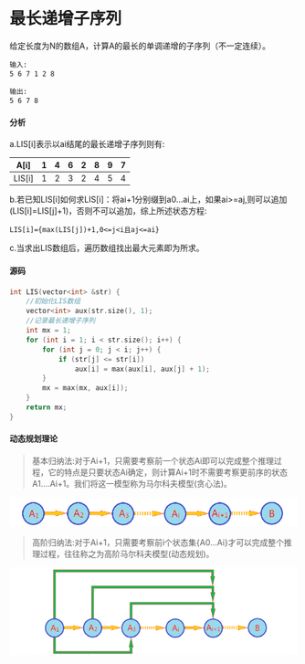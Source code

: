 # 最长递增子序列


给定长度为N的数组A，计算A的最长的单调递增的子序列（不一定连续）。

```
输入:
5 6 7 1 2 8
```

```
输出:
5 6 7 8
```

#### 分析

a.LIS[i]表示以ai结尾的最长递增子序列则有:

A[i]|1|4|6|2|8|9|7
--|--|--|--|--|--|--|--
LIS[i]|1|2|3|2|4|5|4

b.若已知LIS[i]如何求LIS[i]：将ai+1分别缀到a0...ai上，如果ai>=aj,则可以追加(LIS[i]=LIS[j]+1)，否则不可以追加，综上所述状态方程:

```
LIS[i]={max(LIS[j])+1,0<=j<i且aj<=ai}
```
c.当求出LIS数组后，遍历数组找出最大元素即为所求。

#### 源码

```cpp
int LIS(vector<int> &str) {
    //初始化LIS数组
    vector<int> aux(str.size(), 1);
    //记录最长递增子序列
    int mx = 1;
    for (int i = 1; i < str.size(); i++) {
        for (int j = 0; j < i; j++) {
            if (str[j] <= str[i])
                aux[i] = max(aux[i], aux[j] + 1);
        }
        mx = max(mx, aux[i]);
    }
    return mx;
}
```

#### 动态规划理论

>基本归纳法:对于Ai+1，只需要考察前一个状态Ai即可以完成整个推理过程，它的特点是只要状态Ai确定，则计算Ai+1时不需要考察更前序的状态A1....Ai+1。我们将这一模型称为马尔科夫模型(贪心法)。

![](../img/60.png)

>高阶归纳法:对于Ai+1，只需要考察前i个状态集{A0...Ai}才可以完成整个推理过程，往往称之为高阶马尔科夫模型(动态规划)。

![](../img/61.png)
